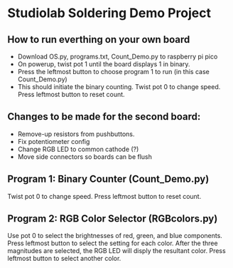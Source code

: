 # Studiolab Soldering Demo Project

##  How to run everthing on your own board
- Download OS.py, programs.txt, Count_Demo.py to raspberry pi pico
- On powerup, twist pot 1 until the board displays  1 in binary.
- Press the leftmost button to choose program 1 to run (in this case Count_Demo.py)
- This should initiate the binary counting.  Twist pot 0 to change speed.  Press leftmost button to reset count.

## Changes to be made for the second board:
- Remove-up resistors from pushbuttons.
- Fix potentiometer config
- Change RGB LED to common cathode (?)
- Move side connectors so boards can be flush

## Program 1: Binary Counter (Count_Demo.py)
Twist pot 0 to change speed.  Press leftmost button to reset count.

## Program 2: RGB Color Selector (RGBcolors.py)
Use pot 0 to select the brightnesses of red, green, and blue components.  Press leftmost button to select the setting for each color.  After the three magnitudes are selected, the RGB LED will disply the resultant color.  Press leftmost button to select another color.
